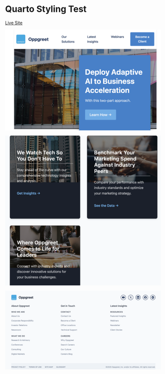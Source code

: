 # Quarto Styling Test

[Live Site](https://codetricity.github.io/oppkey-quarto/)

![front page](docs/front_page.png)

![content layout](docs/content_layout.png)

![footer](docs/footer.png)
